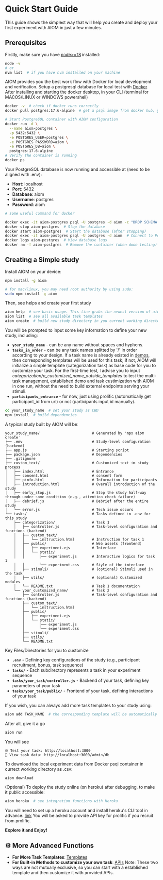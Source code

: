 # Quick Start Guide

This guide shows the simplest way that will help you create and deploy your first experiment with AIOM in just a few minutes.

## Prerequisites

Firstly, make sure you have [node>=18](https://nodejs.org/en/download/prebuilt-installer) installed:

```bash
node -v
# or
nvm list  # if you have nvm installed on your machine
```

AIOM provides you the best work flow with Docker for local development and verification. Setup a postgresql database for local test with [Docker](https://docs.docker.com/get-started/get-docker/)
After installing and starting the docker desktop, in your CLI (terminal for MACOS/LINUX or WINDOWS powershell)
```bash
docker -v  # check if docker runs correctly
docker pull postgres:17.6-alpine  # get a psql image from docker hub, you can also choose another version of psql

# Start PostgreSQL container with AIOM configuration
docker run -d \
  --name aiom-postgres \
  -p 5432:5432 \
  -e POSTGRES_USER=postgres \
  -e POSTGRES_PASSWORD=aiom \
  -e POSTGRES_DB=aiom \
  postgres:17.6-alpine
# Verify the container is running
docker ps
```

Your PostgreSQL database is now running and accessible at (need to be aligned with .env):

- **Host**: localhost
- **Port**: 5432
- **Database**: aiom
- **Username**: postgres
- **Password**: aiom

```bash
# some useful command for docker

docker exec -it aiom-postgres psql -U postgres -d aiom -c "DROP SCHEMA public CASCADE; CREATE SCHEMA public;"  # Delete all data from the database
docker stop aiom-postgres  # Stop the database
docker start aiom-postgres  # Start the database (after stopping)
docker exec -it aiom-postgres psql -U postgres -d aiom  # Connect to PostgreSQL CLI
docker logs aiom-postgres  # View database logs
docker rm -f aiom-postgres  # Remove the container (when done testing)
```

## Creating a Simple study

Install AIOM on your device:
```bash
npm install -g aiom

# for mac/linux, you may need root authority by using sudo:
sudo npm install -g aiom
```

Then, see helps and create your first study
```bash
aiom help  # see basic usage. This line grabs the newest version of aiom temporally
aiom list  # see all available task templates
aiom create  # build new study directory in you current working directory
```

You will be prompted to input some key information to define your new study, including: 

- **`your_study_name`** - can be any name without spaces and hyphens.
- **`tasks_in_order`** - can be any task names splitted by '/' in order according to your design. If a task name is already existed in [demos](examples/template_list.md), then corresponding templates will be used for this task; if not, AIOM will initialize a simple template (categorization task) as base code for you to customize your task. For the first-time test, I advise you to input _categorization/a_customized_name_outside_templates_ to test the multi-task management, established demo and task custimization with AIOM in one run, without the need to build external endpoints serving your stimuli.
- **`participants_entrance`** - for now, just using prolific (automatically get participant_id from url) or not (participants input id manually). 
```bash
cd your_study_name  # set your study as CWD
npm install  # build dependencies
```

A typical study built by AIOM will be:

```
your_study_name/                        # Generated by 'npx aiom create'
├── .env                                # Study-level configuration (backend)
├── app.js                              # Starting script
├── package.json                        # Dependencies
├── .gitignore                     
├── custom_text/                        # Customized text in study process
│   ├── index.html                      # Entrance
│   ├── consent.html                    # consent form
│   ├── pinfo.html                      # Information for participants
│   ├── introduction.html               # Overall introduction of the study
│   ├── early_stop.js                   # Stop the study half-way through under some condition (e.g., attention check failure)
│   ├── debrief.js                      # Debrief after the entire study
│   └── error.js                        # Tech issue occurs
└── tasks/                              # Tasks defined in .env for this study
    ├── categorization/                 # Task 1
    │   ├── controller.js               # Task-level configuration and functions (backend)
    │   ├── custom_text/                   
    │   │   └── instruction.html        # Instruction for task 1
    │   ├── public/                     # Web assets (frontend)
    │   │   ├── experiment.ejs          # Interface
    │   │   └── static/                 
    │   │       ├── experiment.js       # Interactive logics for task 1
    │   │       └── experiment.css      # Style of the interface
    │   ├── stimuli/                    # (optional) Stimuli used in the task
    │   ├── utils/                      # (optional) Customized modules
    │   └── README.txt                  # Task 1 documentation
    └── your_customized_name/           # Task 2
        ├── controller.js               # Task-level configuration and functions (backend)
        ├── custom_text/                   
        │   └── instruction.html           
        ├── public/                       
        │   ├── experiment.ejs            
        │   └── static/                   
        │       ├── experiment.js         
        │       └── experiment.css       
        ├── stimuli/                     
        ├── utils/                       
        └── README.txt                   
```

Key Files/Directories for you to customize

- **`.env`** - Defining key configurations of the study (e.g., participant recruitment, bonus, task sequence)
- **`tasks/`** - Each subdirectory represents a task in your experiment sequence
- **`tasks/your_task/controller.js`** - Backend of your task, defining key parameters of your task
- **`tasks/your_task/public/`** - Frontend of your task, defining interactions of your task

If you wish, you can always add more task templates to your study using:
```bash
aiom add TASK_NAME  # the corresponding template will be automatically added to ./tasks
```

After all, give it a go
```bash
aiom run
```

You will see 
```
🌐 Test your task: http://localhost:3000
🔎 View task data: http://localhost:3000/admin/db
```

To download the local experiment data from Docker psql container in currect working directory as .csv:
```bash
aiom download
```

(Optional) To deploy the study online (on heroku) after debugging, to make it public accessible: 
```bash
aiom heroku  # see integration functions with Heroku
```

You will need to set up a heroku account and install heroku's CLI tool in advance. [link](https://devcenter.heroku.com/articles/heroku-cli#install-the-heroku-cli)
You will be asked to provide API key for prolific if you recruit from prolific.

**Explore it and Enjoy!**

## ⚙️ More Advanced Functions

- **For More Task Templates**: [Templates](examples/template_list.md)
- **For Built-in Methods to customize your own task**: [APIs](api-reference.md)
Note: These two ways are not mutually exclusive, so you can start with a established template and then customize it with provided APIs.
